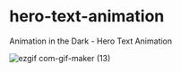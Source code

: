 # hero-text-animation

Animation in the Dark - Hero Text Animation

![ezgif com-gif-maker (13)](https://user-images.githubusercontent.com/97748602/179394458-21a9609b-7c53-4dee-8373-a1dabfc4c1d8.gif)
